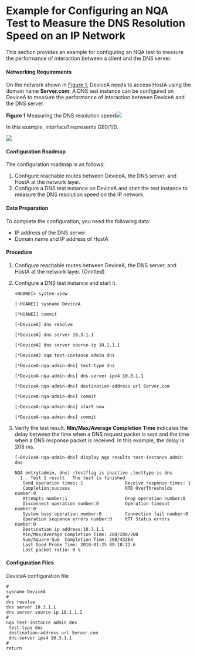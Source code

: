 Example for Configuring an NQA Test to Measure the DNS Resolution Speed on an IP Network
========================================================================================

This section provides an example for configuring an NQA test to measure the performance of interaction between a client and the DNS server.

#### Networking Requirements

On the network shown in [Figure 1](#EN-US_TASK_0139427963__fig_dc_vrp_cfg_00214301), DeviceA needs to access HostA using the domain name **Server.com**. A DNS test instance can be configured on DeviceA to measure the performance of interaction between DeviceA and the DNS server.

**Figure 1** Measuring the DNS resolution speed![](../../../../public_sys-resources/note_3.0-en-us.png) 

In this example, interface1 represents GE0/1/0.


  
![](images/fig_dc_vrp_nqa_cfg_203604.png)  


#### Configuration Roadmap

The configuration roadmap is as follows:

1. Configure reachable routes between DeviceA, the DNS server, and HostA at the network layer.
2. Configure a DNS test instance on DeviceA and start the test instance to measure the DNS resolution speed on the IP network.

#### Data Preparation

To complete the configuration, you need the following data:

* IP address of the DNS server
* Domain name and IP address of HostA

#### Procedure

1. Configure reachable routes between DeviceA, the DNS server, and HostA at the network layer. (Omitted)
2. Configure a DNS test instance and start it.
   
   
   ```
   <HUAWEI> system-view
   ```
   ```
   [~HUAWEI] sysname DeviceA
   ```
   ```
   [*HUAWEI] commit
   ```
   ```
   [~DeviceA] dns resolve
   ```
   ```
   [*DeviceA] dns server 10.3.1.1
   ```
   ```
   [*DeviceA] dns server source-ip 10.1.1.1
   ```
   ```
   [*DeviceA] nqa test-instance admin dns
   ```
   ```
   [*DeviceA-nqa-admin-dns] test-type dns
   ```
   ```
   [*DeviceA-nqa-admin-dns] dns-server ipv4 10.3.1.1
   ```
   ```
   [*DeviceA-nqa-admin-dns] destination-address url Server.com
   ```
   ```
   [*DeviceA-nqa-admin-dns] commit
   ```
   ```
   [~DeviceA-nqa-admin-dns] start now
   ```
   ```
   [*DeviceA-nqa-admin-dns] commit
   ```
3. Verify the test result. **Min/Max/Average Completion Time** indicates the delay between the time when a DNS request packet is sent and the time when a DNS response packet is received. In this example, the delay is 208 ms.
   
   
   ```
   [~DeviceA-nqa-admin-dns] display nqa results test-instance admin dns
   ```
   ```
   NQA entry(admin, dns) :testflag is inactive ,testtype is dns
     1 . Test 1 result   The test is finished
      Send operation times: 1                Receive response times: 1             
      Completion:success                     RTD OverThresholds number:0           
      Attempts number:1                      Drop operation number:0               
      Disconnect operation number:0          Operation timeout number:0            
      System busy operation number:0         Connection fail number:0              
      Operation sequence errors number:0     RTT Status errors number:0            
      Destination ip address:10.3.1.1
      Min/Max/Average Completion Time: 208/208/208
      Sum/Square-Sum  Completion Time: 208/43264
      Last Good Probe Time: 2018-01-25 09:18:22.6
      Lost packet ratio: 0 %
   ```

#### Configuration Files

DeviceA configuration file

```
#
sysname DeviceA
#
dns resolve
dns server 10.3.1.1
dns server source-ip 10.1.1.1
#
nqa test-instance admin dns
 test-type dns
 destination-address url Server.com
 dns-server ipv4 10.3.1.1
#
return
```